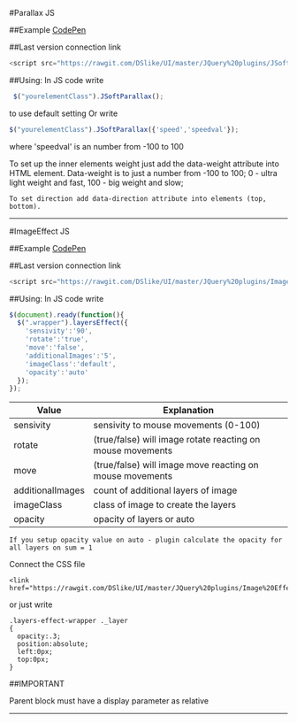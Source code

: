 #Parallax JS

##Example
[CodePen](http://codepen.io/D_Slike/pen/dMdjgY)

##Last version connection link
```javascript
<script src="https://rawgit.com/DSlike/UI/master/JQuery%20plugins/JSoftParallax.js"></script>
```

##Using:
In JS code write
```javascript
 $("yourelementClass").JSoftParallax();
 ```
to use default setting Or write
```javascript
$("yourelementClass").JSoftParallax({'speed','speedval'});
```
 where 'speedval' is an number from -100 to 100

To set up the inner elements weight just add the data-weight attribute into HTML element. Data-weight is to just a number from -100 to 100;
0 - ultra light weight and fast, 100 - big weight and slow;
```
To set direction add data-direction attribute into elements (top, bottom).
```
***

#ImageEffect JS

##Example
[CodePen](http://codepen.io/D_Slike/pen/jqvbRW)

##Last version connection link
```javascript
<script src="https://rawgit.com/DSlike/UI/master/JQuery%20plugins/Image%20Effect/layersEffect.js"></script>
```

##Using:
In JS code write
```javascript
$(document).ready(function(){
  $(".wrapper").layersEffect({
    'sensivity':'90',
    'rotate':'true',
    'move':'false',
    'additionalImages':'5',
    'imageClass':'default',
    'opacity':'auto'
  });
});
 ```

 Value | Explanation
 --- | ---
 sensivity|sensivity to mouse movements (0-100)
 rotate|(true/false) will image rotate reacting on mouse movements
 move|(true/false) will image move reacting on mouse movements
 additionalImages|count of additional layers of image
 imageClass|class of image to create the layers
 opacity|opacity of layers or auto

```
If you setup opacity value on auto - plugin calculate the opacity for all layers on sum = 1
```
Connect the CSS file
```
<link href="https://rawgit.com/DSlike/UI/master/JQuery%20plugins/Image%20Effect/layersEffect.css">
```
or just write
```
.layers-effect-wrapper ._layer
{
  opacity:.3;
  position:absolute;
  left:0px;
  top:0px;
}
```

##IMPORTANT

Parent block must have a display parameter as relative

***

